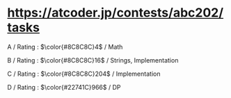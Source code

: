 # https://atcoder.jp/contests/abc202/tasks

A / Rating : $\color{#8C8C8C}4$ / Math

B / Rating : $\color{#8C8C8C}16$ / Strings, Implementation

C / Rating : $\color{#8C8C8C}204$ / Implementation

D / Rating : $\color{#22741C}966$ / DP
